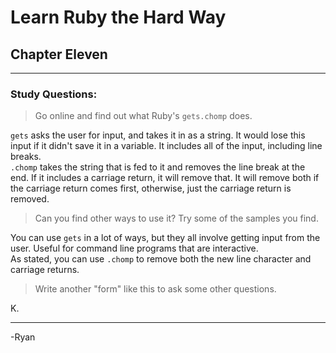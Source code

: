 # Learn Ruby the Hard Way
## Chapter Eleven
------

### Study Questions:

> Go online and find out what Ruby's `gets.chomp` does.

`gets` asks the user for input, and takes it in as a string. It would lose this input if it didn't save it in a variable. It includes all of the input, including line breaks.  
`.chomp` takes the string that is fed to it and removes the line break at the end. If it includes a carriage return, it will remove that. It will remove both if the carriage return comes first, otherwise, just the carriage return is removed.

> Can you find other ways to use it? Try some of the samples you find.

You can use `gets` in a lot of ways, but they all involve getting input from the user. Useful for command line programs that are interactive.  
As stated, you can use `.chomp` to remove both the new line character and carriage returns.

> Write another "form" like this to ask some other questions.

K.

------

-Ryan
